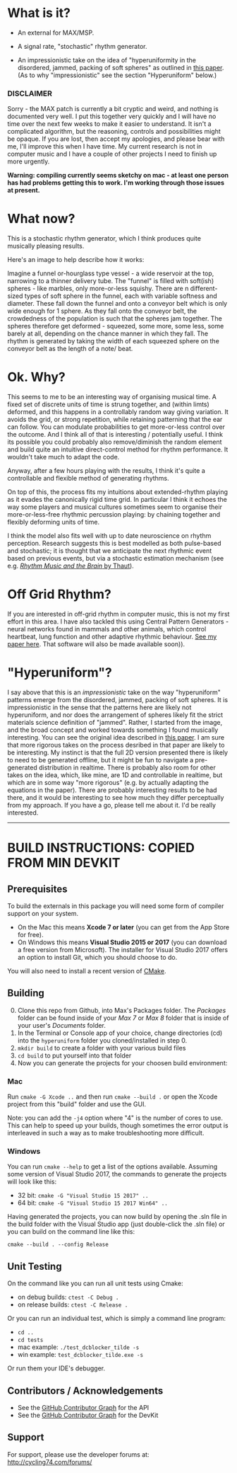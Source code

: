 # What is it?

- An external for MAX/MSP. 

- A signal rate, "stochastic" rhythm generator. 

- An impressionistic take on the idea of "hyperuniformity in the disordered, jammed, packing of soft spheres" as outlined in [this paper](https://arxiv.org/pdf/1402.6058). (As to why "impressionistic" see the section "Hyperuniform" below.)

### DISCLAIMER
Sorry - the MAX patch is currently a bit cryptic and weird, and nothing is documented very well. I put this together very quickly and I will have no time over the next few weeks to make it easier to understand. It isn't a complicated algorithm, but the reasoning, controls and possibilities might be opaque. If you are lost, then accept my apologies, and please bear with me, I'll improve this when I have time. My current research is not in computer music and I have a couple of other projects I need to finish up more urgently.

**Warning: compiling currently seems sketchy on mac - at least one person has had problems getting this to work. I'm working through those issues at present.**

# What now?
This is a stochastic rhythm generator, which I think produces quite musically pleasing results. 

Here's an image to help describe how it works:

Imagine a funnel or-hourglass type vessel - a wide reservoir at the top, narrowing to a thinner delivery tube. The "funnel" is filled with soft(ish) spheres - like marbles, only more-or-less squishy. There are n different-sized types of soft sphere in the funnel, each with variable softness and diameter. These fall down the funnel and onto a conveyor belt which is only wide enough for 1 sphere. As they fall onto the conveyor belt, the crowdedness of the population is such that the spheres jam together. The spheres therefore get deformed - squeezed, some more, some less, some barely at all, depending on the chance manner in which they fall. The rhythm is generated by taking the width of each squeezed sphere on the conveyor belt as the length of a note/ beat. 

# Ok. Why?
This seems to me to be an interesting way of organising musical time. A fixed set of discrete units of time is strung together, and (within limts) deformed, and this happens in a controllably random way giving variation. It avoids the grid, or strong repetition, while retaining patterning that the ear can follow. You can modulate probabilities to get more-or-less control over the outcome. And I think all of that is interesting / potentially useful. I think its possible you could probably also remove/diminish the random element and build quite an intuitive direct-control method for rhythm performance. It wouldn't take much to adapt the code.

Anyway, after a few hours playing with the results, I think it's quite a controllable and flexible method of generating rhythms. 

On top of this, the process fits my intuitions about extended-rhythm playing as it evades the canonically rigid time grid.  In particular I think it echoes the way some players and musical cultures sometimes seem to organise their more-or-less-free rhythmic percussion playing: by chaining together and flexibly deforming units of time. 

I think the model also fits well with up to date neuroscience on rhythm perception. Research suggests this is best modelled as both pulse-based and stochastic; it is thought that we anticipate the next rhythmic event based on previous events, but via a stochastic estimation mechanism (see e.g. [*Rhythm Music and the Brain* by Thaut](https://www.amazon.co.uk/Rhythm-Music-Brain-Foundations-Applications/dp/041596475X?tag=ad-backfill-amzn-no-or-one-good-20)).

# Off Grid Rhythm?
If you are interested in off-grid rhythm in computer music, this is not my first effort in this area. I have also tackled this using Central Pattern Generators - neural networks found in mammals and other animals, which control heartbeat, lung function and other adaptive rhythmic behaviour. [See my paper here](https://www.researchgate.net/publication/324360165_Neurythmic_A_Rhythm_Creation_Tool_Based_on_Central_Pattern_Generators). That software will also be made available soon)). 

# "Hyperuniform"?
I say above that this is an *impressionistic* take on the way  "hyperuniform" patterns emerge from the disordered, jammed, packing of soft spheres. It is impressionistic in the sense that the patterns here are likely not hyperuniform, and nor does the arrangement of spheres likely fit the strict materials science definition of "jammed". Rather, I started from the image, and the broad concept and worked towards something I found musically interesting. You can see the original idea described in [this paper](https://arxiv.org/pdf/1402.6058). I am sure that more rigorous takes on the process desribed in that paper are likely to be interesting. My instinct is that the full 2D version presented there is likely to need to be generated offline, but it might be fun to navigate a pre-generated distribution in realtime. There is probably also room for other takes on the idea, which, like mine, are 1D and controllable in realtime, but which are in some way "more rigorous" (e.g. by actually adapting the equations in the paper). There are probably interesting results to be had there, and it would be interesting to see how much they differ perceptually from my approach. If you have a go, please tell me about it. I'd be really interested. 




------------------------------------------------------------------------------------------------------------------------
# BUILD INSTRUCTIONS: COPIED FROM MIN DEVKIT

## Prerequisites

To build the externals in this package you will need some form of compiler support on your system. 

* On the Mac this means **Xcode 7 or later** (you can get from the App Store for free). 
* On Windows this means **Visual Studio 2015 or 2017** (you can download a free version from Microsoft). The installer for Visual Studio 2017 offers an option to install Git, which you should choose to do.

You will also need to install a recent version of [CMake](https://cmake.org/download/).


## Building

0. Clone this repo from Github, into Max's Packages folder.
   The *Packages* folder can be found inside of your *Max 7* or *Max 8* folder that is inside of your user's *Documents* folder.
1. In the Terminal or Console app of your choice, change directories (cd) into the `hyperuniform` folder you cloned/installed in step 0.
2. `mkdir build` to create a folder with your various build files
3. `cd build` to put yourself into that folder
4. Now you can generate the projects for your choosen build environment:

### Mac 

Run `cmake -G Xcode ..` and then run `cmake --build .` or open the Xcode project from this "build" folder and use the GUI.

Note: you can add the `-j4` option where "4" is the number of cores to use.  This can help to speed up your builds, though sometimes the error output is interleaved in such a way as to make troubleshooting more difficult.

### Windows

You can run `cmake --help` to get a list of the options available.  Assuming some version of Visual Studio 2017, the commands to generate the projects will look like this:

* 32 bit: `cmake -G "Visual Studio 15 2017" ..`
* 64 bit: `cmake -G "Visual Studio 15 2017 Win64" ..`

Having generated the projects, you can now build by opening the .sln file in the build folder with the Visual Studio app (just double-click the .sln file) or you can build on the command line like this:

`cmake --build . --config Release`


## Unit Testing

On the command like you can run all unit tests using Cmake:

* on debug builds: `ctest -C Debug .`
* on release builds: `ctest -C Release .`

Or you can run an individual test, which is simply a command line program:

* `cd ..`
* `cd tests`
* mac example: `./test_dcblocker_tilde -s`
* win example: `test_dcblocker_tilde.exe -s`

Or run them your IDE's debugger.



## Contributors / Acknowledgements

* See the [GitHub Contributor Graph](https://github.com/Cycling74/min-api/graphs/contributors) for the API
* See the [GitHub Contributor Graph](https://github.com/Cycling74/min-devkit/graphs/contributors) for the DevKit

## Support

For support, please use the developer forums at:
http://cycling74.com/forums/
